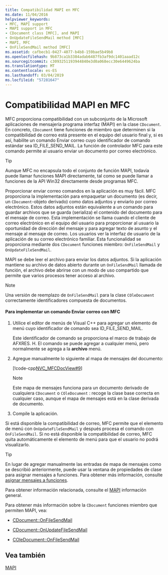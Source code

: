```yaml
---
title: Compatibilidad MAPI en MFC
ms.date: 11/04/2016
helpviewer_keywords:
- MFC, MAPI support
- MAPI support in MFC
- CDocument class [MFC], and MAPI
- OnUpdateFileSendMail method [MFC]
- MAPI, MFC
- OnFileSendMail method [MFC]
ms.assetid: cafbecb1-0427-4077-b4b8-159bae5b49b8
ms.openlocfilehash: 9b873ca1b3384adab6487fb3af9dc1401aaad12c
ms.sourcegitcommit: c3093251193944840e3d0a068ecc30e6449624ba
ms.translationtype: MT
ms.contentlocale: es-ES
ms.lasthandoff: 03/04/2019
ms.locfileid: "57281647"
---
```

# <a name="mapi-support-in-mfc"></a>Compatibilidad MAPI en MFC

MFC proporciona compatibilidad con un subconjunto de la Microsoft aplicaciones de mensajería programa interfaz (MAPI) en la clase `CDocument`. En concreto, `CDocument` tiene funciones de miembro que determinen si la compatibilidad de correo está presente en el equipo del usuario final y, si es así, habilite un comando Enviar correo cuyo identificador de comando estándar sea ID_FILE_SEND_MAIL. La función de controlador MFC para este comando permite al usuario enviar un documento por correo electrónico.

> [!TIP]
>  Aunque MFC no encapsula todo el conjunto de función MAPI, todavía puede llamar funciones MAPI directamente, tal como se puede llamar a funciones de la API Win32 directamente desde programas MFC.

Proporcionar enviar correo comandos en la aplicación es muy fácil. MFC proporciona la implementación para empaquetar un documento (es decir, un `CDocument`-objeto derivado) como datos adjuntos y enviarlo por correo electrónico. Estos datos adjuntos están equivalente a un comando para guardar archivos que se guarda (serializa) el contenido del documento para el mensaje de correo. Esta implementación se llama cuando el cliente de correo electrónico en el equipo del usuario para proporcionar al usuario la oportunidad de dirección del mensaje y para agregar texto de asunto y el mensaje al mensaje de correo. Los usuarios ver la interfaz de usuario de la aplicación de su correo electrónico familiar. Esta funcionalidad se proporciona mediante dos `CDocument` funciones miembro: `OnFileSendMail` y `OnUpdateFileSendMail`.

MAPI se debe leer el archivo para enviar los datos adjuntos. Si la aplicación mantiene su archivo de datos abierto durante un `OnFileSendMail` llamada de función, el archivo debe abrirse con un modo de uso compartido que permite que varios procesos tener acceso al archivo.

> [!NOTE]
>  Una versión de reemplazo de `OnFileSendMail` para la clase `COleDocument` correctamente identificadores compuesta de documentos.

#### <a name="to-implement-a-send-mail-command-with-mfc"></a>Para implementar un comando Enviar correo con MFC

1. Utilice el editor de menús de Visual C++ para agregar un elemento de menú cuyo identificador de comando sea ID_FILE_SEND_MAIL.

   Este identificador de comando se proporciona el marco de trabajo de AFXRES. H. El comando se puede agregar a cualquier menú, pero normalmente se agrega a la **archivo** menú.

1. Agregue manualmente lo siguiente al mapa de mensajes del documento:

   [!code-cpp[NVC_MFCDocView#9](../mfc/codesnippet/cpp/mapi-support-in-mfc_1.cpp)]

    > [!NOTE]
    >  Este mapa de mensajes funciona para un documento derivado de cualquiera `CDocument` o `COleDocument` : recoge la clase base correcta en cualquier caso, aunque el mapa de mensajes está en la clase derivada de documento.

1. Compile la aplicación.

Si está disponible la compatibilidad de correo, MFC permite que el elemento de menú con `OnUpdateFileSendMail` y después procesa el comando con `OnFileSendMail`. Si no está disponible la compatibilidad de correo, MFC quita automáticamente el elemento de menú para que el usuario no podrá visualizarlo.

> [!TIP]
>  En lugar de agregar manualmente las entradas de mapa de mensajes como se describió anteriormente, puede usar la ventana de propiedades de clase para asignar mensajes a funciones. Para obtener más información, consulte [asignar mensajes a funciones](../mfc/reference/mapping-messages-to-functions.md).

Para obtener información relacionada, consulte el [MAPI](../mfc/mapi.md) información general.

Para obtener más información sobre la `CDocument` funciones miembro que permiten MAPI, vea:

- [CDocument::OnFileSendMail](../mfc/reference/cdocument-class.md#onfilesendmail)

- [CDocument::OnUpdateFileSendMail](../mfc/reference/cdocument-class.md#onupdatefilesendmail)

- [COleDocument::OnFileSendMail](../mfc/reference/coledocument-class.md#onfilesendmail)

## <a name="see-also"></a>Vea también

[MAPI](../mfc/mapi.md)
